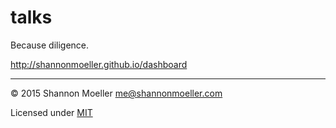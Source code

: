 # talks

Because diligence.

http://shannonmoeller.github.io/dashboard

----

© 2015 Shannon Moeller <me@shannonmoeller.com>

Licensed under [MIT](http://shannonmoeller.com/mit.txt)
